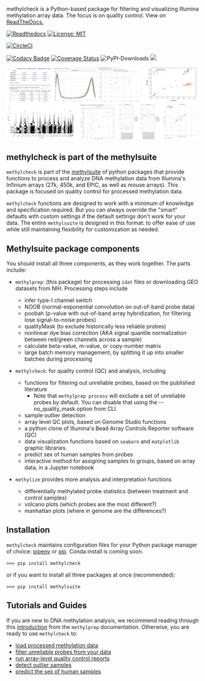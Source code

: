 methylcheck is a Python-based package for filtering and visualizing Illumina methylation array data. The focus is on quality control. View on [ReadTheDocs.](https://life-epigenetics-methylcheck.readthedocs-hosted.com/en/latest/)

[![Readthedocs](https://readthedocs.com/projects/life-epigenetics-methylcheck/badge/?version=latest)](https://life-epigenetics-methylcheck.readthedocs-hosted.com/en/latest/) [![License: MIT](https://img.shields.io/badge/License-MIT-yellow.svg)](https://opensource.org/licenses/MIT)

[![CircleCI](https://circleci.com/gh/FoxoTech/methylcheck.svg?style=shield)](https://circleci.com/gh/FoxoTech/methylcheck)

[![Codacy Badge](https://api.codacy.com/project/badge/Grade/aedf5c223e39415180ff35153b2bad89)](https://www.codacy.com?utm_source=github.com&amp;utm_medium=referral&amp;utm_content=FoxoTech/methylcheck&amp;utm_campaign=Badge_Grade)
[![Coverage Status](https://coveralls.io/repos/github/FoxoTech/methylcheck/badge.svg?t=OVL45Q)](https://coveralls.io/github/FoxoTech/methylcheck) ![PyPI-Downloads](https://img.shields.io/pypi/dm/methylcheck.svg?label=pypi%20downloads&logo=PyPI&logoColor=white) <img src="https://raw.githubusercontent.com/FoxoTech/methylcheck/feature/mouse/docs/python3.6.png" height="50">

![methylcheck snapshots](https://raw.githubusercontent.com/FoxoTech/methylcheck/master/docs/methylcheck_overview.png "methylcheck snapshots")

## methylcheck is part of the methylsuite

`methylcheck` is part of the [methylsuite](https://pypi.org/project/methylsuite/) of python packages that provide functions to process and analyze DNA methylation data from Illumina's Infinium arrays (27k, 450k, and EPIC, as well as mouse arrays). This package is focused on quality control for processed methylation data.

`methylcheck` functions are designed to work with a minimum of knowledge and specification required. But you can always override the "smart" defaults with custom settings if the default settings don't work for your data. The entire `methylsuite` is designed in this format: to offer ease of use while still maintaining flexibility for customization as needed.


## Methylsuite package components

You should install all three components, as they work together. The parts include:

- `methylprep`: (this package) for processing `idat` files or downloading GEO datasets from NIH. Processing steps include
   - infer type-I channel switch
   - NOOB (normal-exponential convolution on out-of-band probe data)
   - poobah (p-value with out-of-band array hybridization, for filtering lose signal-to-noise probes)
   - qualityMask (to exclude historically less reliable probes)
   - nonlinear dye bias correction (AKA signal quantile normalization between red/green channels across a sample)
   - calculate beta-value, m-value, or copy-number matrix
   - large batch memory management, by splitting it up into smaller batches during processing

- `methylcheck`: for quality control (QC) and analysis, including
   - functions for filtering out unreliable probes, based on the published literature
      - Note that `methylprep process` will exclude a set of unreliable probes by default. You can disable that using the --no_quality_mask option from CLI.
   - sample outlier detection
   - array level QC plots, based on Genome Studio functions
   - a python clone of Illumina's Bead Array Controls Reporter software (QC)
   - data visualization functions based on `seaborn` and `matplotlib` graphic libraries.
   - predict sex of human samples from probes
   - interactive method for assigning samples to groups, based on array data, in a Jupyter notebook

- `methylize` provides more analysis and interpretation functions
   - differentially methylated probe statistics (between treatment and control samples)
   - volcano plots (which probes are the most different?)
   - manhattan plots (where in genome are the differences?)

## Installation

`methylcheck` maintains configuration files for your Python package manager of choice: [pipenv](https://pipenv.readthedocs.io/en/latest/) or [pip](https://pip.pypa.io/en/stable/). Conda install is coming soon.

```shell
>>> pip install methylcheck
```

or if you want to install all three packages at once (recommended):
```shell
>>> pip install methylsuite
```

## Tutorials and Guides

If you are new to DNA methylation analysis, we recommend reading through this [introduction](https://life-epigenetics-methylprep.readthedocs-hosted.com/en/latest/introduction/introduction.md) from the `methylprep` documentation. Otherwise, you are ready to use `methylcheck` to:

- [load processed methylation data](docs/loading-data.ipynb)
- [filter unreliable probes from your data](docs/filtering-probes.ipynb)
- [run array-level quality control reports](docs/quality-control-example.ipynb)
- [detect outlier samples](docs/mds-example.ipynb)
- [predict the sex of human samples](docs/quality-control-example.ipynb#predicting-sex)
